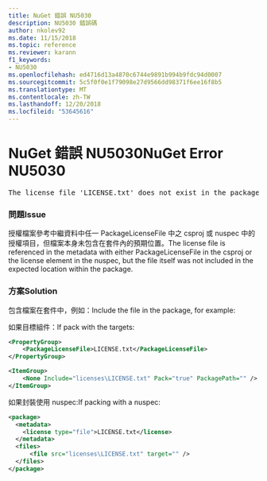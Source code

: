 ```yaml
---
title: NuGet 錯誤 NU5030
description: NU5030 錯誤碼
author: nkolev92
ms.date: 11/15/2018
ms.topic: reference
ms.reviewer: karann
f1_keywords:
- NU5030
ms.openlocfilehash: ed4716d13a4870c6744e9891b994b9fdc94d0007
ms.sourcegitcommit: 5c5f0f0e1f79098e27d9566dd98371f6ee16f8b5
ms.translationtype: MT
ms.contentlocale: zh-TW
ms.lasthandoff: 12/20/2018
ms.locfileid: "53645616"
---
```

# <a name="nuget-error-nu5030"></a><span data-ttu-id="088f2-103">NuGet 錯誤 NU5030</span><span class="sxs-lookup"><span data-stu-id="088f2-103">NuGet Error NU5030</span></span>
<pre>The license file 'LICENSE.txt' does not exist in the package.</pre>

### <a name="issue"></a><span data-ttu-id="088f2-104">問題</span><span class="sxs-lookup"><span data-stu-id="088f2-104">Issue</span></span>

<span data-ttu-id="088f2-105">授權檔案參考中繼資料中任一 PackageLicenseFile 中之 csproj 或 nuspec 中的授權項目，但檔案本身未包含在套件內的預期位置。</span><span class="sxs-lookup"><span data-stu-id="088f2-105">The license file is referenced in the metadata with either PackageLicenseFile in the csproj or the license element in the nuspec, but the file itself was not included in the expected location within the package.</span></span>


### <a name="solution"></a><span data-ttu-id="088f2-106">方案</span><span class="sxs-lookup"><span data-stu-id="088f2-106">Solution</span></span>

<span data-ttu-id="088f2-107">包含檔案在套件中，例如：</span><span class="sxs-lookup"><span data-stu-id="088f2-107">Include the file in the package, for example:</span></span>

<span data-ttu-id="088f2-108">如果目標組件：</span><span class="sxs-lookup"><span data-stu-id="088f2-108">If pack with the targets:</span></span>
```xml
<PropertyGroup>
    <PackageLicenseFile>LICENSE.txt</PackageLicenseFile>
</PropertyGroup>

<ItemGroup>
    <None Include="licenses\LICENSE.txt" Pack="true" PackagePath="" />
</ItemGroup>
```

<span data-ttu-id="088f2-109">如果封裝使用 nuspec:</span><span class="sxs-lookup"><span data-stu-id="088f2-109">If packing with a nuspec:</span></span>
```xml
<package>
  <metadata>
    <license type="file">LICENSE.txt</license>
  </metadata>
  <files>
      <file src="licenses\LICENSE.txt" target="" />
  </files>
</package>
```
